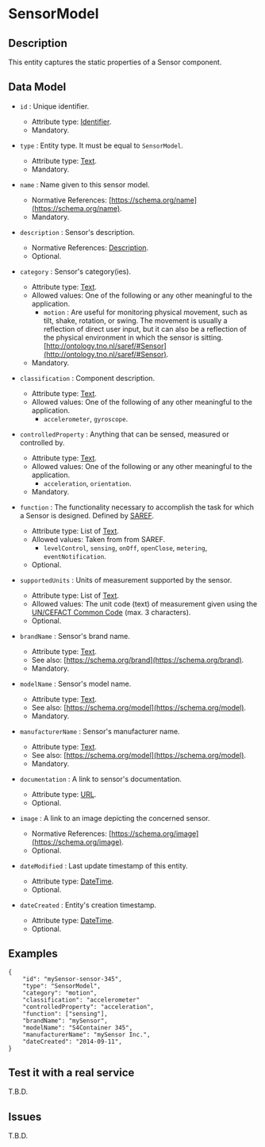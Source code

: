 # SensorModel

## Description

This entity captures the static properties of a Sensor component. 

## Data Model

+ `id` : Unique identifier. 
    + Attribute type: [Identifier](https://fiware.github.io/dataModels/common-schema.json#/definitions/EntityIdentifierType).
    + Mandatory.

+ `type` : Entity type. It must be equal to `SensorModel`.
    + Attribute type: [Text](https://schema.org/Text).
    + Mandatory.

+ `name` : Name given to this sensor model.
    + Normative References: [https://schema.org/name](https://schema.org/name).
    + Mandatory.
    
+ `description` : Sensor's description.
    + Normative References: [Description](https://schema.org/description).
    + Optional.

+ `category` : Sensor's category(ies).
    + Attribute type: [Text](https://schema.org/Text).
    + Allowed values: One of the following or any other meaningful to the application.
        + `motion` : Are useful for monitoring physical movement, such as tilt, shake, rotation, or swing. The movement is usually a reflection of direct user input, but it can also be a reflection of the physical environment in which the sensor is sitting. 
        [http://ontology.tno.nl/saref/#Sensor](http://ontology.tno.nl/saref/#Sensor).
    + Mandatory.

+ `classification` : Component description.
    + Attribute type: [Text](https://schema.org/Text).
    + Allowed values: One of the following of any other meaningful to the application.
        + `accelerometer`, `gyroscope`.

+ `controlledProperty` : Anything that can be sensed, measured or controlled by.
    + Attribute type: [Text](https://schema.org/Text).
    + Allowed values: One of the following or any other meaningful to the application.
        + `acceleration`, `orientation`.
    + Mandatory.

+ `function` :  The functionality necessary to accomplish the task for which a Sensor is designed.
    Defined by [SAREF](https://w3id.org/saref#Function).
    + Attribute type: List of [Text](https://schema.org/Text).
    + Allowed values: Taken from from SAREF.
        + `levelControl`, `sensing`, `onOff`, `openClose`, `metering`, `eventNotification`.
    + Optional.
  
+ `supportedUnits` : Units of measurement supported by the sensor.
    + Attribute type: List of [Text](https://schema.org/Text).
    + Allowed values: The unit code (text) of measurement given using the
        [UN/CEFACT Common Code](http://wiki.goodrelations-vocabulary.org/Documentation/UN/CEFACT_Common_Codes) (max. 3 characters).
    + Optional.

+ `brandName` : Sensor's brand name.
    + Attribute type: [Text](https://schema.org/Text).
    + See also: [https://schema.org/brand](https://schema.org/brand).
    + Mandatory.

+ `modelName` : Sensor's model name.
    + Attribute type: [Text](https://schema.org/Text).
    + See also: [https://schema.org/model](https://schema.org/model).
    + Mandatory.

+ `manufacturerName` : Sensor's manufacturer name.
    + Attribute type: [Text](https://schema.org/Text).
    + See also: [https://schema.org/model](https://schema.org/model).
    + Mandatory.

+ `documentation` : A link to sensor's documentation.
    + Attribute type: [URL](https://schema.org/URL).
    + Optional.

+ `image` : A link to an image depicting the concerned sensor.
    + Normative References: [https://schema.org/image](https://schema.org/image).
    + Optional.

+ `dateModified` : Last update timestamp of this entity.
    + Attribute type: [DateTime](https://schema.org/DateTime).
    + Optional.

+ `dateCreated` : Entity's creation timestamp.
    + Attribute type: [DateTime](https://schema.org/DateTime).
    + Optional.

## Examples

```
{
    "id": "mySensor-sensor-345",
    "type": "SensorModel",
    "category": "motion",
    "classification": "accelerometer"
    "controlledProperty": "acceleration",
    "function": ["sensing"],
    "brandName": "mySensor",
    "modelName": "S4Container 345",
    "manufacturerName": "mySensor Inc.",
    "dateCreated": "2014-09-11",
}
```

## Test it with a real service

T.B.D.

## Issues

T.B.D.
